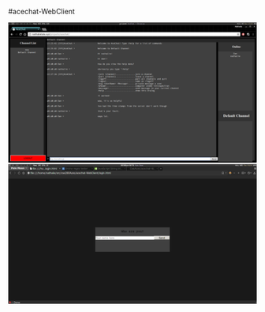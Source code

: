 #acechat-WebClient

![Screenshot of web UI](https://raw.githubusercontent.com/OakAces/acechat-WebClient/master/images/screenshot08.png)
![Screenshot of login page](https://raw.githubusercontent.com/OakAces/acechat-WebClient/master/images/screenshot02.png)

